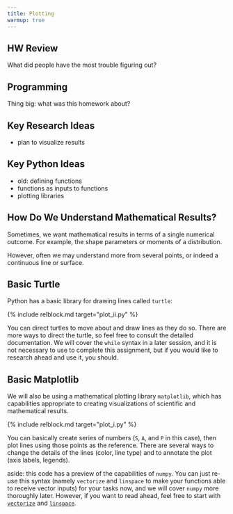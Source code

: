 ```yaml
---
title: Plotting
warmup: true
---
```


## HW Review

What did people have the most trouble figuring out?

## Programming

Thing big: what was this homework about?

## Key Research Ideas

 - plan to visualize results

## Key Python Ideas

 - old: defining functions
 - functions as inputs to functions
 - plotting libraries

## How Do We Understand Mathematical Results?

Sometimes, we want mathematical results in terms of a single numerical
outcome.  For example, the shape parameters or moments of a distribution.

However, often we may understand more from several points, or indeed a
continuous line or surface.

## Basic Turtle

Python has a basic library for drawing lines called `turtle`:

{% include relblock.md target="plot_ii.py" %}

You can direct turtles to move about and draw lines as they do so.  There are
more ways to direct the turtle, so feel free to consult the detailed documentation.
We will cover the `while` syntax in a later session, and it is not necessary to
use to complete this assignment, but if you would like to research ahead and use
it, you should.

## Basic Matplotlib

We will also be using a mathematical plotting library `matplotlib`, which has
capabilities appropriate to creating visualizations of scientific and
mathematical results.

{% include relblock.md target="plot_i.py" %}

You can basically create series of numbers (`S`, `A`, and `P` in this case), then
plot lines using those points as the reference.  There are several ways to change
the details of the lines (color, line type) and to annotate the plot (axis labels,
legends).

aside: this code has a preview of the capabilities of `numpy`.  You can just re-use
this syntax (namely `vectorize` and `linspace` to make your functions able to receive vector inputs) for your tasks now, and
we will cover `numpy` more thoroughly later.  However, if you want to read ahead,
feel free to start with [`vectorize`](http://docs.scipy.org/doc/numpy/reference/generated/numpy.vectorize.html)
and [`linspace`](http://docs.scipy.org/doc/numpy/reference/generated/numpy.linspace.html).